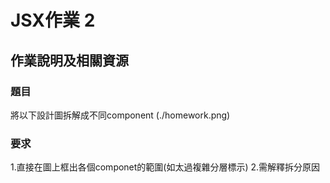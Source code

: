 # JSX作業 2

## 作業說明及相關資源

### 題目
將以下設計圖拆解成不同component
(./homework.png)


### 要求
1.直接在圖上框出各個componet的範圍(如太過複雜分層標示)
2.需解釋拆分原因
